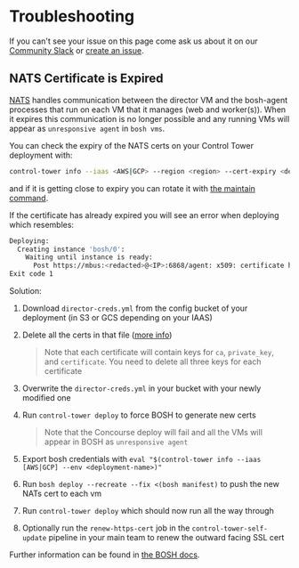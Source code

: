 # Troubleshooting

If you can't see your issue on this page come ask us about it on our [Community Slack](https://join.slack.com/t/concourse-up/shared_invite/enQtNDMzNjY1MjczNDU3LWVkZDllYjE0NTI2M2NkMjM5ZWY0NGM1MzM2N2VhYzgxN2NkM2I0ZDdiOGUxMjRkZjg3ZGQwOWIwNTNjMmU3OTg) or [create an issue](https://github.com/EngineerBetter/control-tower/issues).

## NATS Certificate is Expired

[NATS](https://bosh.io/docs/bosh-components/#nats) handles communication between the director VM and the bosh-agent processes that run on each VM that it manages (web and worker(s)). When it expires this communication is no longer possible and any running VMs will appear as `unresponsive agent` in `bosh vms`.

You can check the expiry of the NATS certs on your Control Tower deployment with:

```sh
control-tower info --iaas <AWS|GCP> --region <region> --cert-expiry <deployment-name>
```

and if it is getting close to expiry you can rotate it with [the maintain command](maintain.md#rotating-director-nats-certificate).

If the certificate has already expired you will see an error when deploying which resembles:

```sh
Deploying:
  Creating instance 'bosh/0':
    Waiting until instance is ready:
      Post https://mbus:<redacted>@<IP>:6868/agent: x509: certificate has expired or is not yet valid
Exit code 1
```

Solution:

1. Download `director-creds.yml` from the config bucket of your deployment (in S3 or GCS depending on your IAAS)
1. Delete all the certs in that file ([more info](https://github.com/cloudfoundry/bosh-deployment/issues/396#issuecomment-668962407))

    > Note that each certificate will contain keys for `ca`, `private_key`, and `certificate`. You need to delete all three keys for each certificate

1. Overwrite the `director-creds.yml` in your bucket with your newly modified one
1. Run `control-tower deploy` to force BOSH to generate new certs

    > Note that the Concourse deploy will fail and all the VMs will appear in BOSH as `unresponsive agent`

1. Export bosh credentials with `eval "$(control-tower info --iaas [AWS|GCP] --env <deployment-name>)"`
1. Run `bosh deploy --recreate --fix <(bosh manifest)` to push the new NATs cert to each vm
1. Run `control-tower deploy` which should now run all the way through
1. Optionally run the `renew-https-cert` job in the `control-tower-self-update` pipeline in your main team to renew the outward facing SSL cert

Further information can be found in [the BOSH docs](https://bosh.io/docs/nats-ca-rotation/#expired).
